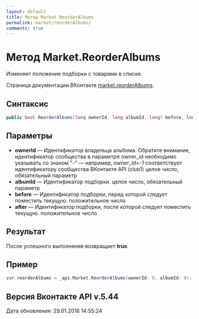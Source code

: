 ```yaml
---
layout: default
title: Метод Market.ReorderAlbums
permalink: market/reorderAlbums/
comments: true
---
```

# Метод Market.ReorderAlbums
Изменяет положение подборки с товарами в списке.

Страница документации ВКонтакте [market.reorderAlbums](https://vk.com/dev/market.reorderAlbums).

## Синтаксис
``` csharp
public bool ReorderAlbums(long ownerId, long albumId, long? before, long? after)
```

## Параметры
+ **ownerId** — Идентификатор владельца альбома. 
Обратите внимание, идентификатор сообщества в параметре owner_id необходимо указывать со знаком "-" — например, owner_id=-1 соответствует идентификатору сообщества ВКонтакте API (club1)  целое число, обязательный параметр
+ **albumId** — Идентификатор подборки. целое число, обязательный параметр
+ **before** — Идентификатор подборки, перед которой следует поместить текущую. положительное число
+ **after** — Идентификатор подборки, после которой следует поместить текущую. положительное число

## Результат
После успешного выполнения возвращает **true**.

## Пример
``` csharp
var reorderAlbums = _api.Market.ReorderAlbums(ownerId: 0, albumId: 0);
```

## Версия Вконтакте API v.5.44
Дата обновления: 29.01.2016 14:55:24
